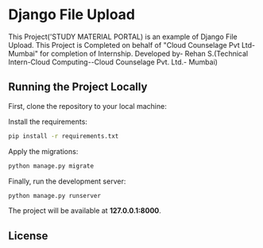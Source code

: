 # Django File Upload

This Project('STUDY MATERIAL PORTAL) is an example of Django File Upload.
This Project is Completed on behalf of "Cloud Counselage Pvt Ltd-Mumbai" for completion of Internship.
Developed by- Rehan S.(Technical Intern-Cloud Computing--Cloud Counselage Pvt. Ltd.- Mumbai)

## Running the Project Locally

First, clone the repository to your local machine:

Install the requirements:

```bash
pip install -r requirements.txt
```

Apply the migrations:

```bash
python manage.py migrate
```

Finally, run the development server:

```bash
python manage.py runserver
```

The project will be available at **127.0.0.1:8000**.


## License

